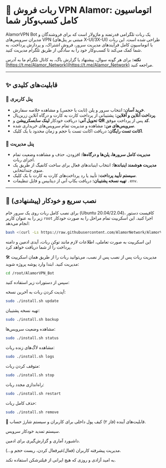 # 🚀 ربات فروش VPN Alamor: اتوماسیون کامل کسب‌وکار شما

AlamorVPN Bot یک ربات تلگرامی قدرتمند و ماژولار است که برای فروشندگان و مدیران سرویس‌های VPN (مبتنی بر پنل‌های X-UI/3X-UI) طراحی شده است. این ربات با اتوماسیون کامل فرآیندهای مدیریت سرور، فروش اشتراک، و پردازش پرداخت، به شما کمک می‌کند تا کسب‌وکار خود را به سادگی از طریق تلگرام مدیریت کنید.

**نکته:** برای هر گونه سوال، پیشنهاد یا گزارش باگ، به کانال تلگرام ما به آدرس [https://t.me/Alamor_Network](https://t.me/Alamor_Network) مراجعه کنید.

---
## ✨ قابلیت‌های کلیدی

### 👤 پنل کاربری
- **خرید آسان:** انتخاب سرور و پلن (ثابت یا حجمی) و مشاهده خلاصه سفارش.
- **پرداخت آنلاین و آفلاین:** پشتیبانی از پرداخت کارت به کارت و درگاه آنلاین زرین‌پال.
- **تحویل آنی:** دریافت خودکار **لینک سابسکریپشن** و **QR کد** پس از پرداخت موفق.
- **سرویس‌های من:** مشاهده و مدیریت تمام سرویس‌های خریداری شده.
- **اکانت تست رایگان:** دریافت اکانت تست با حجم و زمان محدود با یک کلیک.

### 💼 پنل مدیریت
- **مدیریت کامل سرورها، پلن‌ها و درگاه‌ها:** افزودن، حذف و مشاهده وضعیت تمام اجزای ربات.
- **مدیریت هوشمند اینباندها:** انتخاب اینباندهای فعال برای ساخت کانفیگ از طریق یک منوی چندانتخابی.
- **سیستم تأیید پرداخت:** تأیید یا رد پرداخت‌های کارت به کارت با یک کلیک.
- **تهیه نسخه پشتیبان:** دریافت بکاپ آنی از دیتابیس و فایل تنظیمات `.env`.

---
## 🚀 نصب سریع و خودکار (پیشنهادی)

برای نصب کامل ربات روی یک سرور خام (Ubuntu 20.04/22.04)، کافیست دستور زیر را به عنوان کاربر `root` اجرا کنید. این اسکریپت تمام مراحل را به صورت خودکار انجام می‌دهد:

```bash
bash <(curl -Ls https://raw.githubusercontent.com/AlamorNetwork/AlamorVPN_Bot/main/install.sh) install
```


این اسکریپت به صورت تعاملی، اطلاعات لازم مانند توکن ربات، آیدی ادمین و دامنه پرداخت را از شما دریافت خواهد کرد.

🛠️ مدیریت ربات پس از نصب
پس از نصب، می‌توانید ربات را از طریق همان اسکریپت مدیریت کنید. ابتدا وارد پوشه پروژه شوید:

```bash
cd /root/AlamorVPN_Bot
```

سپس از دستورات زیر استفاده کنید:

آپدیت کردن ربات به آخرین نسخه:

```bash
sudo ./install.sh update
```
تهیه نسخه پشتیبان:


```bash
sudo ./install.sh backup
```
مشاهده وضعیت سرویس‌ها:


```bash
sudo ./install.sh status
```
مشاهده لاگ‌های زنده ربات:


```bash
sudo ./install.sh logs
```
متوقف کردن ربات:



```bash
sudo ./install.sh stop
```
راه‌اندازی مجدد ربات:



```bash
sudo ./install.sh restart
```

حذف کامل ربات:


```bash
sudo ./install.sh remove
```



🔮 قابلیت‌های آینده (فاز ۲)
کیف پول داخلی برای کاربران و سیستم شارژ حساب.

سیستم تمدید خودکار سرویس.

داشبورد آماری و گزارش‌گیری برای ادمین.

مدیریت پیشرفته کاربران (فعال/غیرفعال کردن، ریست حجم و...).

به امید آزادی و روزی که هیچ ایرانی از فیلترشکن استفاده نکند.
